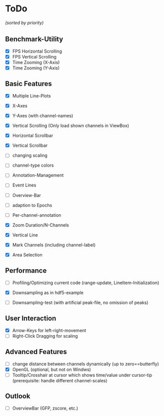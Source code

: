 # ToDo
###### (sorted by priority)

## Benchmark-Utility
- [X] FPS Horizontal Scrolling
- [X] FPS Vertical Scrolling
- [X] Time Zooming (X-Axis)
- [X] Time Zooming (Y-Axis)

## Basic Features
- [X] Multiple Line-Plots
- [X] X-Axes
- [X] Y-Axes (with channel-names)
- [X] Vertical Scrolling (Only load shown channels in ViewBox)
- [X] Horizontal Scrollbar
- [X] Vertical Scrollbar
- [ ] changing scaling
- [ ] channel-type colors
- [ ] Annotation-Management
- [ ] Event Lines
- [ ] Overview-Bar
- [ ] adaption to Epochs
- [ ] Per-channel-annotation
- [X] Zoom Duration/N-Channels
- [X] Vertical Line
- [X] Mark Channels (including channel-label)
- [X] Area Selection


## Performance
- [ ] Profiling/Optimizing current code (range-update, LineItem-Initialization)
- [X] Downsampling as in hdf5-example
- [ ] Downsampling-test (with artificial peak-file, no omission of peaks)


## User Interaction
- [X] Arrow-Keys for left-right-movement
- [ ] Right-Click Dragging for scaling

## Advanced Features
- [ ] change distance between channels dynamically (up to zero==butterfly)
- [X] OpenGL (optional, but not on Windws)
- [ ] Tooltip/Crosshair at cursor which shows time/value under cursor-tip (prerequisite: handle different channel-scales)

## Outlook
- [ ] OverviewBar (GFP, zscore, etc.)